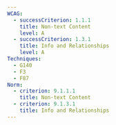 ```yaml
---
WCAG:
  - successCriterion: 1.1.1
    title: Non-text Content
    level: A
  - successCriterion: 1.3.1
    title: Info and Relationships
    level: A
Techniques:
  - G140
  - F3
  - F87
Norm:
  - criterion: 9.1.1.1
    title: Non-text Content
  - criterion: 9.1.3.1
    title: Info and Relationships
---
```

